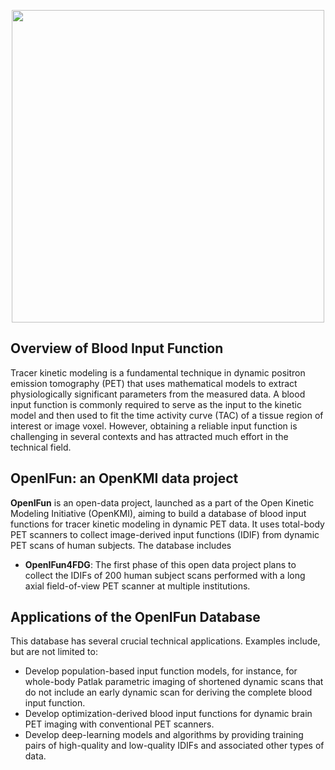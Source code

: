 <p align="center">
  <img src="https://github.com/user-attachments/assets/19fc637c-b1d7-4f6d-9061-d1525944abc1" width="500" >
</p>
  
## Overview of Blood Input Function
Tracer kinetic modeling is a fundamental technique in dynamic positron emission tomography (PET) that uses mathematical models to extract physiologically significant parameters from the measured data. A blood input function is commonly required to serve as the input to the kinetic model and then used to fit the time activity curve (TAC) of a tissue region of interest or image voxel. However, obtaining a reliable input function is challenging in several contexts and has attracted much effort in the technical field.

## OpenIFun: an OpenKMI data project

**OpenIFun** is an open-data project, launched as a part of the Open Kinetic Modeling Initiative (OpenKMI), aiming to build a database of blood input functions for tracer kinetic modeling in dynamic PET data. It uses total-body PET scanners to collect image-derived input functions (IDIF) from dynamic PET scans of human subjects. The database includes
- **OpenIFun4FDG**: The first phase of this open data project plans to collect the IDIFs of 200 human subject scans performed with a long axial field-of-view PET scanner at multiple institutions.

## Applications of the OpenIFun Database

This database has several crucial technical applications. Examples include, but are not limited to:

- Develop population-based input function models, for instance, for whole-body Patlak parametric imaging of shortened dynamic scans that do not include an early dynamic scan for deriving the complete blood input function.
- Develop optimization-derived blood input functions for dynamic brain PET imaging with conventional PET scanners.
- Develop deep-learning models and algorithms by providing training pairs of high-quality and low-quality IDIFs and associated other types of data.
